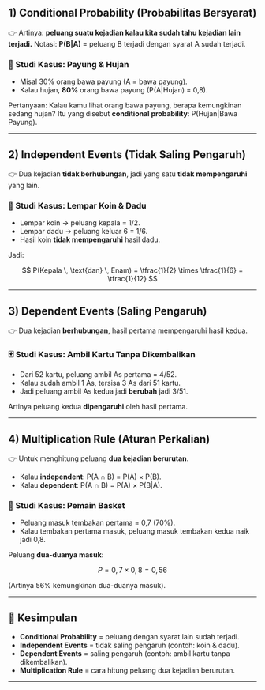 
## 1) Conditional Probability (Probabilitas Bersyarat)

👉 Artinya: **peluang suatu kejadian kalau kita sudah tahu kejadian lain terjadi.**
Notasi: **P(B|A)** = peluang B terjadi dengan syarat A sudah terjadi.

### 🎒 Studi Kasus: Payung & Hujan

* Misal 30% orang bawa payung (A = bawa payung).
* Kalau hujan, **80%** orang bawa payung (P(A|Hujan) = 0,8).

Pertanyaan: Kalau kamu lihat orang bawa payung, berapa kemungkinan sedang hujan?
Itu yang disebut **conditional probability**: P(Hujan|Bawa Payung).

---

## 2) Independent Events (Tidak Saling Pengaruh)

👉 Dua kejadian **tidak berhubungan**, jadi yang satu **tidak mempengaruhi** yang lain.

### 🎲 Studi Kasus: Lempar Koin & Dadu

* Lempar koin → peluang kepala = 1/2.
* Lempar dadu → peluang keluar 6 = 1/6.
* Hasil koin **tidak mempengaruhi** hasil dadu.

Jadi:

$$
P(Kepala \, \text{dan} \, Enam) = \tfrac{1}{2} \times \tfrac{1}{6} = \tfrac{1}{12}
$$

---

## 3) Dependent Events (Saling Pengaruh)

👉 Dua kejadian **berhubungan**, hasil pertama mempengaruhi hasil kedua.

### 🃏 Studi Kasus: Ambil Kartu Tanpa Dikembalikan

* Dari 52 kartu, peluang ambil As pertama = 4/52.
* Kalau sudah ambil 1 As, tersisa 3 As dari 51 kartu.
* Jadi peluang ambil As kedua jadi **berubah** jadi 3/51.

Artinya peluang kedua **dipengaruhi** oleh hasil pertama.

---

## 4) Multiplication Rule (Aturan Perkalian)

👉 Untuk menghitung peluang **dua kejadian berurutan**.

* Kalau **independent**: P(A ∩ B) = P(A) × P(B).
* Kalau **dependent**: P(A ∩ B) = P(A) × P(B|A).

### 🏀 Studi Kasus: Pemain Basket

* Peluang masuk tembakan pertama = 0,7 (70%).
* Kalau tembakan pertama masuk, peluang masuk tembakan kedua naik jadi 0,8.

Peluang **dua-duanya masuk**:

$$
P = 0{,}7 \times 0{,}8 = 0{,}56
$$

(Artinya 56% kemungkinan dua-duanya masuk).

---

## 🎯 Kesimpulan

* **Conditional Probability** = peluang dengan syarat lain sudah terjadi.
* **Independent Events** = tidak saling pengaruh (contoh: koin & dadu).
* **Dependent Events** = saling pengaruh (contoh: ambil kartu tanpa dikembalikan).
* **Multiplication Rule** = cara hitung peluang dua kejadian berurutan.

---